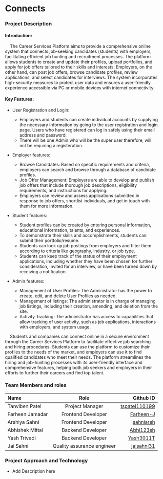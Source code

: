 # Connects

### Project Description

#### Introduction:

&nbsp;&nbsp;&nbsp;&nbsp;The Career Services Platform aims to provide a comprehensive online system that connects job-seeking candidates (students) with employers, facilitating efficient job hunting and recruitment processes. The platform allows students to create and update their profiles, upload portfolios, and apply for job offers tailored to their skills and interests. Employers, on the other hand, can post job offers, browse candidate profiles, review applications, and select candidates for interviews. The system incorporates high-security measures to protect user data and ensures a user-friendly experience accessible via PC or mobile devices with internet connectivity.

#### Key Features:

- User Registration and Login:
    * Employers and students can create individual accounts by supplying the necessary information by going to the user registration and login page.
Users who have registered can log in safely using their email address and password.
    * There will be one Admin who will be the super user therefore, will not be requiring a registeration.

- Employer features:
    * Browse Candidates: Based on specific requirements and criteria, employers can search and browse through a database of candidate profiles.
    * Job Offer Management: Employers are able to develop and publish job offers that include thorough job descriptions, eligibility requirements, and instructions for applying.
    * Employers can review and assess applications submitted in response to job offers, shortlist individuals, and get in touch with them for more information.

- Student features:
    * Student profiles can be created by entering personal information, educational information, talents, and experiences.
    * To demonstrate their skills and accomplishments, students can submit their portfolio/resume.
    * Students can look up job postings from employers and filter them according to criteria like geography, industry, or job type.
    * Students can keep track of the status of their employment applications, including whether they have been chosen for further consideration, invited for an interview, or have been turned down by receiving a notification.

- Admin features:
    * Management of User Profiles: The Administrator has the power to create, edit, and delete User Profiles as needed.
    * Management of listings: The administrator is in charge of managing job listings, including their creation, amending, and deletion from the site.
    * Activity Tracking: The administrator has access to capabilities that allow tracking of user activity, such as job applications, interactions with employers, and system usage.

&nbsp;&nbsp;&nbsp;&nbsp;Students and companies can connect online in a secure environment through the Career Services Platform to facilitate effective job searching and hiring procedures. Students can use the platform to customize their profiles to the needs of the market, and employers can use it to find qualified candidates who meet their needs. The platform streamlines the hiring and job-hunting processes with its user-friendly interface and comprehensive features, helping both job seekers and employers in their efforts to further their careers and find top talent.

### Team Members and roles

| Name      | Role | Github ID    |
| :---        |    :----:   |             ---: |
| Tanviben Patel     | Project Manager       | [tspatel110199](https://github.com/tspatel110199)   |
| Farheen Jamadar      | Frontend Developer       | [Farheen-J](https://github.com/Farheen-J)   |
| Arshiya Sahni      | Frontend Developer       | [sahniarsh](https://github.com/sahniarsh)   |
| Abhishek Mittal   | Backend Developer       | [Abhi123sh](https://github.com/Abhi123sh)   |
| Yash Trivedi | Backend Developer       | [Yash3011T](https://github.com/yash3011T)   |
| Jai Sahni | Quality assurance engineer       | [jaisahni31](https://github.com/jaisahni31)   |


### Project Approach and Technology

- Add Description here

